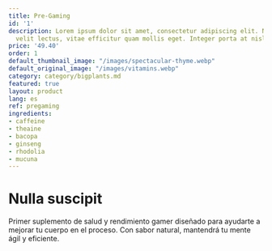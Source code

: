 ```yaml
---
title: Pre-Gaming
id: '1'
description: Lorem ipsum dolor sit amet, consectetur adipiscing elit. Nulla suscipit
  velit lectus, vitae efficitur quam mollis eget. Integer porta at nisl eget tincidunt.
price: '49.40'
order: 1
default_thumbnail_image: "/images/spectacular-thyme.webp"
default_original_image: "/images/vitamins.webp"
category: category/bigplants.md
featured: true
layout: product
lang: es
ref: pregaming
ingredients:
- caffeine
- theaine
- bacopa
- ginseng
- rhodolia
- mucuna
---
```


# Nulla suscipit

Primer suplemento de salud y rendimiento gamer diseñado para ayudarte a mejorar tu cuerpo en el proceso. Con sabor natural, mantendrá tu mente ágil y eficiente.